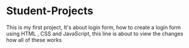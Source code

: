# Student-Projects
This is my first project, It's about login form, how to create a login form using HTML , CSS and JavaScript, 
this line is about to view the changes how all of these works
